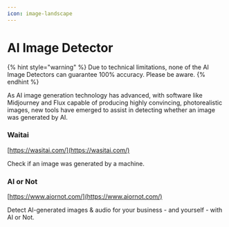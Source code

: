 ```yaml
---
icon: image-landscape
---
```


# AI Image Detector

{% hint style="warning" %}
Due to technical limitations, none of the AI Image Detectors can guarantee 100% accuracy. Please be aware.
{% endhint %}

As AI image generation technology has advanced, with software like Midjourney and Flux capable of producing highly convincing, photorealistic images, new tools have emerged to assist in detecting whether an image was generated by AI.

### Waitai

[https://wasitai.com/](https://wasitai.com/)

Check if an image was generated by a machine.



### AI or Not

[https://www.aiornot.com/](https://www.aiornot.com/)

Detect AI-generated images & audio for your business - and yourself - with AI or Not.





